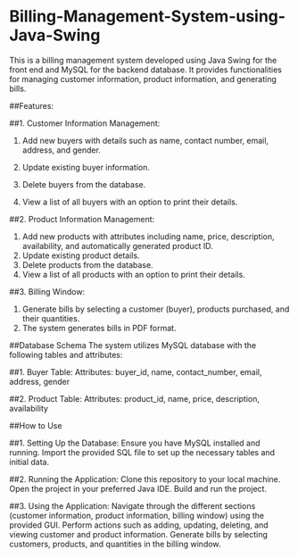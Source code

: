 # Billing-Management-System-using-Java-Swing
This is a billing management system developed using Java Swing for the front end and MySQL for the backend database. It provides functionalities for managing customer information, product information, and generating bills.

##Features:

##1. Customer Information Management:

1. Add new buyers with details such as name, contact number, email, address, and gender.

2. Update existing buyer information.
3. Delete buyers from the database.
4. View a list of all buyers with an option to print their details.

##2. Product Information Management:

1. Add new products with attributes including name, price, description, availability, and automatically generated product ID.
2. Update existing product details.
3. Delete products from the database.
4. View a list of all products with an option to print their details.

##3. Billing Window:

1. Generate bills by selecting a customer (buyer), products purchased, and their quantities.
2. The system generates bills in PDF format.

##Database Schema
The system utilizes MySQL database with the following tables and attributes:

##1. Buyer Table:
Attributes: buyer_id, name, contact_number, email, address, gender

##2. Product Table:
Attributes: product_id, name, price, description, availability

##How to Use

##1. Setting Up the Database:
Ensure you have MySQL installed and running.
Import the provided SQL file to set up the necessary tables and initial data.

##2. Running the Application:
Clone this repository to your local machine.
Open the project in your preferred Java IDE.
Build and run the project.

##3. Using the Application:
Navigate through the different sections (customer information, product information, billing window) using the provided GUI.
Perform actions such as adding, updating, deleting, and viewing customer and product information.
Generate bills by selecting customers, products, and quantities in the billing window.
